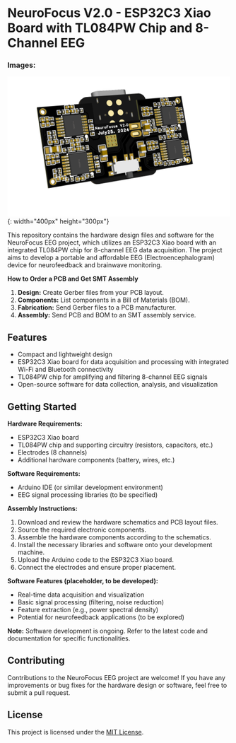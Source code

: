 # NeuroFocus V2.0 - ESP32C3 Xiao Board with TL084PW Chip and 8-Channel EEG

### Images:

![Neurofocus EEG](images/1.png){: width="400px" height="300px"}

This repository contains the hardware design files and software for the NeuroFocus EEG project, which utilizes an ESP32C3 Xiao board with an integrated TL084PW chip for 8-channel EEG data acquisition. The project aims to develop a portable and affordable EEG (Electroencephalogram) device for neurofeedback and brainwave monitoring.

**How to Order a PCB and Get SMT Assembly**

1. **Design:** Create Gerber files from your PCB layout.
2. **Components:** List components in a Bill of Materials (BOM).
3. **Fabrication:** Send Gerber files to a PCB manufacturer.
4. **Assembly:** Send PCB and BOM to an SMT assembly service.


## Features

- Compact and lightweight design
- ESP32C3 Xiao board for data acquisition and processing with integrated Wi-Fi and Bluetooth connectivity
- TL084PW chip for amplifying and filtering 8-channel EEG signals
- Open-source software for data collection, analysis, and visualization

## Getting Started

**Hardware Requirements:**

* ESP32C3 Xiao board
* TL084PW chip and supporting circuitry (resistors, capacitors, etc.)
* Electrodes (8 channels)
* Additional hardware components (battery, wires, etc.)

**Software Requirements:**

* Arduino IDE (or similar development environment)
* EEG signal processing libraries (to be specified)

**Assembly Instructions:**

1. Download and review the hardware schematics and PCB layout files.
2. Source the required electronic components.
3. Assemble the hardware components according to the schematics.
4. Install the necessary libraries and software onto your development machine.
5. Upload the Arduino code to the ESP32C3 Xiao board.
6. Connect the electrodes and ensure proper placement.

**Software Features (placeholder, to be developed):**

* Real-time data acquisition and visualization
* Basic signal processing (filtering, noise reduction)
* Feature extraction (e.g., power spectral density)
* Potential for neurofeedback applications (to be explored)

**Note:** Software development is ongoing. Refer to the latest code and documentation for specific functionalities.

## Contributing

Contributions to the NeuroFocus EEG project are welcome! If you have any improvements or bug fixes for the hardware design or software, feel free to submit a pull request.

## License

This project is licensed under the [MIT License](LICENSE).